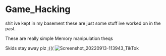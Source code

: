 # Game_Hacking
shit ive kept in my basement
these are just some stuff ive worked on in the past.

These are really simple Memory manipulation theqs

Skids stay away plz ;(((
![Screenshot_20220913-113943_TikTok](https://github.com/Skrrtz/Game_Hacking/assets/81707868/a710d327-8827-4e5f-80e4-1ce51db72bf3)
